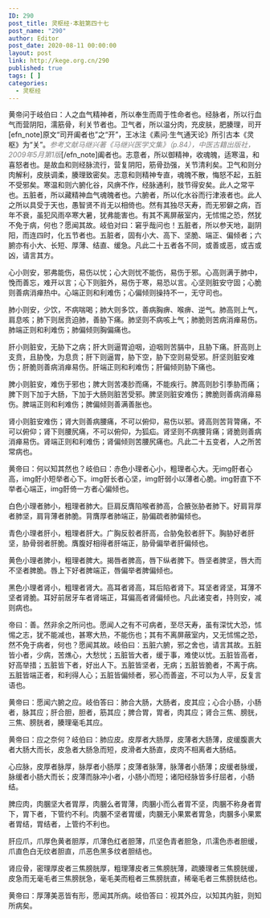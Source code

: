 ```yaml
---
ID: 290
post_title: 灵枢经·本脏第四十七
post_name: "290"
author: Editor
post_date: 2020-08-11 00:00:00
layout: post
link: http://kege.org.cn/290
published: true
tags: [ ]
categories:
  - 灵枢经
---
```

黄帝问于岐伯曰：人之血气精神者，所以奉生而周于性命者也。经脉者，所以行血气而营阴阳，濡筋骨，利关节者也。卫气者，所以温分肉，充皮肤，肥腠理，司开[efn_note]原文“司开阖者也”之“开”，王冰注《素问·生气通天论》所引古本《灵枢》为“关”。<span style="color: #808080;"><em>参考文献马继兴著《马继兴医学文集》（p.84），中医古籍出版社，2009年5月第1版</em></span>[/efn_note]阖者也。志意者，所以御精神，收魂魄，适寒温，和喜怒者也。是故血和则经脉流行，营复阴阳，筋骨劲强，关节清利矣。卫气和则分肉解利，皮肤调柔，腠理致密矣。志意和则精神专直，魂魄不散，悔怒不起，五脏不受邪矣。寒温和则六腑化谷，风痹不作，经脉通利，肢节得安矣。此人之常平也。五脏者，所以藏精神血气魂魄者也。六腑者，所以化水谷而行津液者也。此人之所以具受于天也，愚智贤不肖无以相倚也。然有其独尽天寿，而无邪僻之病，百年不衰，虽犯风雨卒寒大暑，犹弗能害也。有其不离屏蔽室内，无怵惕之恐，然犹不免于病，何也？愿闻其故。岐伯对曰：窘乎哉问也！五脏者，所以参天地，副阴阳，而连四时，化五节者也。五脏者，固有小大、高下、坚脆、端正、偏倾者；六腑亦有小大、长短、厚薄、结直、缓急。凡此二十五者各不同，或善或恶，或吉或凶，请言其方。

心小则安，邪弗能伤，易伤以忧；心大则忧不能伤，易伤于邪。心高则满于肺中，悗而善忘，难开以言；心下则脏外，易伤于寒，易恐以言。心坚则脏安守固；心脆则善病消瘅热中。心端正则和利难伤；心偏倾则操持不一，无守司也。

肺小则安，少饮，不病喘喝；肺大则多饮，善病胸痹、喉痹、逆气。肺高则上气，肩息咳；肺下则居贲迫肺，善胁下痛。肺坚则不病咳上气；肺脆则苦病消瘅易伤。肺端正则和利难伤；肺偏倾则胸偏痛也。

肝小则脏安，无胁下之病；肝大则逼胃迫咽，迫咽则苦膈中，且胁下痛。肝高则上支贲，且胁悗，为息贲；肝下则逼胃，胁下空，胁下空则易受邪。肝坚则脏安难伤；肝脆则善病消瘅易伤。肝端正则和利难伤；肝偏倾则胁下痛也。

脾小则脏安，难伤于邪也；脾大则苦凑䏚而痛，不能疾行。脾高则䏚引季胁而痛；脾下则下加于大肠，下加于大肠则脏苦受邪。脾坚则脏安难伤；脾脆则善病消瘅易伤。脾端正则和利难伤；脾偏倾则善满善胀也。

肾小则脏安难伤；肾大则善病腰痛，不可以俯仰，易伤以邪。肾高则苦背膂痛，不可以俯仰；肾下则腰尻痛，不可以俯仰，为狐疝。肾坚则不病腰背痛；肾脆则善病消瘅易伤。肾端正则和利难伤；肾偏倾则苦腰尻痛也。凡此二十五变者，人之所苦常病也。

黄帝曰：何以知其然也？岐伯曰：赤色小理者心小，粗理者心大。无img骬者心高，img骬小短举者心下。img骬长者心坚，img骬弱小以薄者心脆。img骬直下不举者心端正，img骬倚一方者心偏倾也。

白色小理者肺小，粗理者肺大。巨肩反膺陷喉者肺高，合腋张胁者肺下。好肩背厚者肺坚，肩背薄者肺脆。背膺厚者肺端正，胁偏疏者肺偏倾也。

青色小理者肝小，粗理者肝大。广胸反骹者肝高，合胁兔骹者肝下。胸胁好者肝坚，胁骨弱者肝脆。膺腹好相得者肝端正，胁骨偏举者肝偏倾也。

黄色小理者脾小，粗理者脾大。揭唇者脾高，唇下纵者脾下。唇坚者脾坚，唇大而不坚者脾脆。唇上下好者脾端正，唇偏举者脾偏倾也。

黑色小理者肾小，粗理者肾大。高耳者肾高，耳后陷者肾下。耳坚者肾坚，耳薄不坚者肾脆。耳好前居牙车者肾端正，耳偏高者肾偏倾也。凡此诸变者，持则安，减则病也。

帝曰：善。然非余之所问也。愿闻人之有不可病者，至尽天寿，虽有深忧大恐，怵惕之志，犹不能减也，甚寒大热，不能伤也；其有不离屏蔽室内，又无怵惕之恐，然不免于病者，何也？愿闻其故。岐伯曰：五脏六腑，邪之舍也，请言其故。五脏皆小者，少病，苦燋心，大愁忧；五脏皆大者，缓于事，难使以忧。五脏皆高者，好高举措；五脏皆下者，好出人下。五脏皆坚者，无病；五脏皆脆者，不离于病。五脏皆端正者，和利得人心；五脏皆偏倾者，邪心而善盗，不可以为人平，反复言语也。

黄帝曰：愿闻六腑之应。岐伯答曰：肺合大肠，大肠者，皮其应；心合小肠，小肠者，脉其应；肝合胆，胆者，筋其应；脾合胃，胃者，肉其应；肾合三焦、膀胱，三焦、膀胱者，腠理毫毛其应。

黄帝曰：应之奈何？岐伯曰：肺应皮。皮厚者大肠厚，皮薄者大肠薄，皮缓腹裹大者大肠大而长，皮急者大肠急而短，皮滑者大肠直，皮肉不相离者大肠结。

心应脉，皮厚者脉厚，脉厚者小肠厚；皮薄者脉薄，脉薄者小肠薄；皮缓者脉缓，脉缓者小肠大而长；皮薄而脉冲小者，小肠小而短；诸阳经脉皆多纡屈者，小肠结。

脾应肉，肉䐃坚大者胃厚，肉䐃么者胃薄，肉䐃小而么者胃不坚，肉䐃不称身者胃下，胃下者，下管约不利。肉䐃不坚者胃缓，肉䐃无小果累者胃急，肉䐃多小果累者胃结，胃结者，上管约不利也。

肝应爪，爪厚色黄者胆厚，爪薄色红者胆薄，爪坚色青者胆急，爪濡色赤者胆缓，爪直色白无纹者胆直，爪恶色黑多纹者胆结也。

肾应骨，密理厚皮者三焦膀胱厚，粗理薄皮者三焦膀胱薄，疏腠理者三焦膀胱缓，皮急而无毫毛者三焦膀胱急，毫毛美而粗者三焦膀胱直，稀毫毛者三焦膀胱结也。

黄帝曰：厚薄美恶皆有形，愿闻其所病。岐伯答曰：视其外应，以知其内脏，则知所病矣。